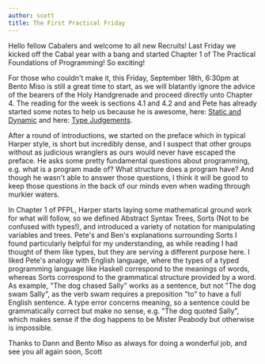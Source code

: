 ```yaml
---
author: scott 
title: The First Practical Friday 
---
```

Hello fellow Cabalers and welcome to all new Recruits!
Last Friday we kicked off the Cabal year with a bang and started Chapter 1 of The Practical Foundations of Programming!  So exciting!  

For those who couldn't make it, this Friday, September 18th, 6:30pm at Bento Miso is still a great time to start, as we will blatantly ignore the advice of the bearers of the Holy Handgrenade and proceed directly unto Chapter 4.  The reading for the week is sections 4.1 and 4.2 and and Pete has already started some notes to help us because he is awesome, here: [Static and Dynamic](http://blog.petebevin.com/pfpl-chapter-4/) and here: [Type Judgements](http://blog.petebevin.com/-pfpl-chapter-4-type-judgements/).

After a round of introductions, we started on the preface which in typical Harper style, is short but incredibly dense, and I suspect that other groups without as judicious wranglers as ours would never have escaped the preface.  He asks some pretty fundamental questions about programming, e.g. what is a program made of?  What structure does a program have?  And though he wasn't able to answer those questions,  I think it will be good to keep those questions in the back of our minds even when wading through murkier waters.

In Chapter 1 of PFPL,  Harper starts laying some mathematical ground work for what will follow, so we defined Abstract Syntax Trees, Sorts (Not to be confused with types!), and introduced a variety of notation for manipulating variables and trees.  Pete's and Ben's explanations surrounding Sorts I found particularly helpful for my understanding, as while reading I had thought of them like types, but they are serving a different purpose here.  I liked Pete's analogy with English language, where the types of a typed programming language like Haskell correspond to the meanings of words, whereas Sorts correspond to the grammatical structure provided by a word.  As example, "The dog chased Sally" works as a sentence, but not "The dog swam Sally", as the verb swam requires a preposition "to" to have a full English sentence.  A type error concerns meaning, so a sentence could be grammatically correct but make no sense, e.g. "The dog quoted Sally", which makes sense if the dog happens to be Mister Peabody but otherwise is impossible.

Thanks to Dann and Bento Miso as always for doing a wonderful job, and see you all again soon, 
Scott
